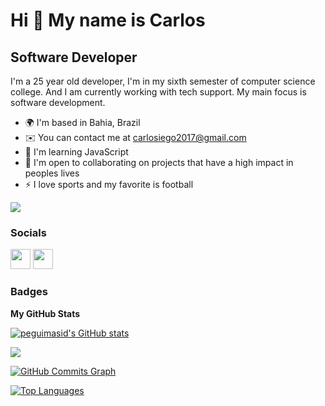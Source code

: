 Hi 👋 My name is Carlos
==========================

Software Developer
-----------------------------

I'm a 25 year old developer, I'm in my sixth semester of computer science college. And I am currently working with tech support. My main focus is software development.


* 🌍  I'm based in Bahia, Brazil
* ✉️  You can contact me at [carlosiego2017@gmail.com](mailto:carlosiego2017ail.com)
* 🧠  I'm learning JavaScript
* 🤝  I'm open to collaborating on projects that have a high impact in peoples lives
* ⚡  I love sports and my favorite is football

<a href="https://github.com/carlosiego" target="_blank" rel="noreferrer"><img
src="https://img.shields.io/github/followers/carlosiego?logo=github&style=for-the-badge&color=3382ed&labelColor=171717" /></a>


### Socials

<p <a href="https://github.com/carlosiego" target="_blank" rel="noreferrer"><img src="https://raw.githubusercontent.com/danielcranney/readme-generator/main/public/icons/socials/github-dark.svg" width="32" height="32" /></a> <a  <a href="https://www.linkedin.com/in/iegoslomski/" target="_blank" rel="noreferrer"><img src="https://raw.githubusercontent.com/danielcranney/readme-generator/main/public/icons/socials/linkedin.svg" width="32" height="32" /></a> </p>

### Badges

<b>My GitHub Stats</b>

<a href="https://github.com/carlosiego" ><img src="https://github-readme-stats.vercel.app/api?username=carlosiego&show_icons=true&hide=&count_private=true&title_color=3382ed&text_color=ffffff&icon_color=3382ed&bg_color=171717&hide_border=true&show_icons=true" alt="peguimasid's GitHub stats" /></a>

<a href="https://github.com/carlosiego" ><img src="https://github-readme-streak-stats.herokuapp.com/?user=carlosiego&stroke=ffffff&background=171717&ring=3382ed&fire=3382ed&currStreakNum=ffffff&currStreakLabel=3382ed&sideNums=ffffff&sideLabels=ffffff&dates=ffffff&hide_border=true" /></a>

<a href="https://github.com/carlosiego" ><img src="https://activity-graph.herokuapp.com/graph?username=carlosiego&bg_color=171717&color=ffffff&line=3382ed&point=ffffff&area_color=171717&area=true&hide_border=true&custom_title=GitHub%20Commits%20Graph" alt="GitHub Commits Graph" /></a>

<a href="https://github.com/carlosiego" align="left"><img src="https://github-readme-stats.vercel.app/api/top-langs/?username=carlosiego&layout=compact&title_color=3382ed&text_color=ffffff&icon_color=3382ed&bg_color=171717&hide_border=true&locale=en&custom_title=Top%20%Languages" alt="Top Languages" /></a>
